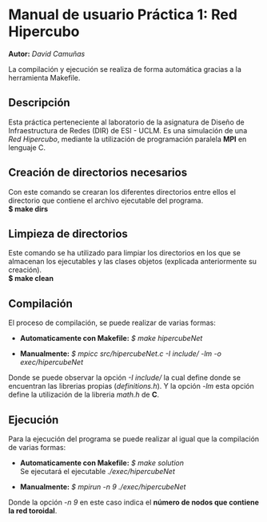 # Manual de usuario Práctica 1: Red Hipercubo
**Autor:** *David Camuñas*  

La compilación y ejecución se realiza de forma automática gracias a la herramienta Makefile.

## Descripción
Esta práctica perteneciente al laboratorio de la asignatura de Diseño de Infraestructura de Redes (DIR) de ESI - UCLM.
Es una simulación de una *Red Hipercubo*, mediante la utilización de programación paralela **MPI** en lenguaje C.

## Creación de directorios necesarios
Con este comando se crearan los diferentes directorios entre ellos el directorio que contiene el archivo ejecutable del programa.  
**$ make dirs**  

## Limpieza de directorios
Este comando se ha utilizado para limpiar los directorios en los que se almacenan los ejecutables y las clases objetos (explicada anteriormente su creación).\
**$ make clean**

## Compilación
El proceso de compilación, se puede realizar de varias formas:  
* **Automaticamente con Makefile:** *$ make hipercubeNet*

* **Manualmente:** *$ mpicc src/hipercubeNet.c -I include/ -lm -o exec/hipercubeNet*  

Donde se puede observar la opción *-I include/* la cual define donde se encuentran las librerias propias (*definitions.h*). Y la opción *-lm* esta opción define la utilización de la libreria *math.h* de **C**.

## Ejecución
Para la ejecución del programa se puede realizar al igual que la compilación de varias formas:  
* **Automaticamente con Makefile:** *$ make solution*  
Se ejecutará el ejecutable *./exec/hipercubeNet*

* **Manualmente:** *$ mpirun -n 9 ./exec/hipercubeNet* 

Donde la opción *-n 9* en este caso indica el **número de nodos que contiene la red toroidal**.
